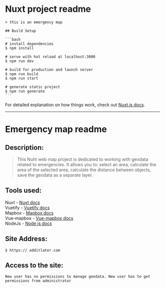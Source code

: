 # Nuxt project readme

    > this is an emergency map

    ## Build Setup

    ```bash
    # install dependencies
    $ npm install

    # serve with hot reload at localhost:3000
    $ npm run dev

    # build for production and launch server
    $ npm run build
    $ npm run start

    # generate static project
    $ npm run generate
    ```

   For detailed explanation on how things work, check out [Nuxt.js docs](https://nuxtjs.org).
  ***
# Emergency map readme 
 ## Description: 
  > This Nuht web map project is dedicated to working with geodata related to emergencies. It allows you to: select an area, calculate the area of the selected area, 
  > calculate the distance between objects, save the geodata as a separate layer.

  ## Tools used:
  Nuxt -  [Nuxt docs](https://nuxtjs.org)<br>
  Vuetify -  [Vuetify docs](https://vuetifyjs.com/ru/getting-started/quick-start/)<br>
  Mapbox -  [Mapbox docs](https://www.mapbox.com/)<br>
  Vue-mapbox - [Vue-mapbox docs](https://soal.github.io/vue-mapbox/)<br>
  NodeJs - [Node js docs](https://nodejs.org/dist/latest-v12.x/docs/api/)<br>
  ## Site Address:
    $ https:// additlater.com
  ## Access to the site:
    New user has no permissions to manage geodata. New user has to get permissions from administrator

